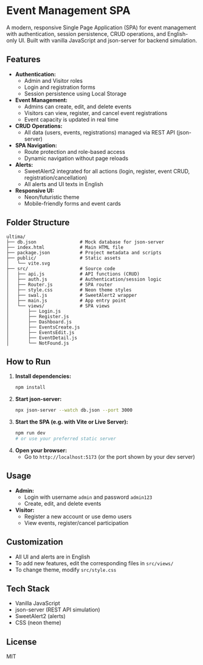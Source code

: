 # Event Management SPA

A modern, responsive Single Page Application (SPA) for event management with authentication, session persistence, CRUD operations, and English-only UI. Built with vanilla JavaScript and json-server for backend simulation.

## Features

- **Authentication:**
  - Admin and Visitor roles
  - Login and registration forms
  - Session persistence using Local Storage
- **Event Management:**
  - Admins can create, edit, and delete events
  - Visitors can view, register, and cancel event registrations
  - Event capacity is updated in real time
- **CRUD Operations:**
  - All data (users, events, registrations) managed via REST API (json-server)
- **SPA Navigation:**
  - Route protection and role-based access
  - Dynamic navigation without page reloads
- **Alerts:**
  - SweetAlert2 integrated for all actions (login, register, event CRUD, registration/cancellation)
  - All alerts and UI texts in English
- **Responsive UI:**
  - Neon/futuristic theme
  - Mobile-friendly forms and event cards

## Folder Structure

```
ultima/
├── db.json                # Mock database for json-server
├── index.html             # Main HTML file
├── package.json           # Project metadata and scripts
├── public/                # Static assets
│   └── vite.svg
├── src/                   # Source code
│   ├── api.js             # API functions (CRUD)
│   ├── auth.js            # Authentication/session logic
│   ├── Router.js          # SPA router
│   ├── style.css          # Neon theme styles
│   ├── swal.js            # SweetAlert2 wrapper
│   ├── main.js            # App entry point
│   └── views/             # SPA views
│       ├── Login.js
│       ├── Register.js
│       ├── Dashboard.js
│       ├── EventsCreate.js
│       ├── EventsEdit.js
│       ├── EventDetail.js
│       └── NotFound.js
```

## How to Run

1. **Install dependencies:**
   ```bash
   npm install
   ```
2. **Start json-server:**
   ```bash
   npx json-server --watch db.json --port 3000
   ```
3. **Start the SPA (e.g. with Vite or Live Server):**
   ```bash
   npm run dev
   # or use your preferred static server
   ```
4. **Open your browser:**
   - Go to `http://localhost:5173` (or the port shown by your dev server)

## Usage

- **Admin:**
  - Login with username `admin` and password `admin123`
  - Create, edit, and delete events
- **Visitor:**
  - Register a new account or use demo users
  - View events, register/cancel participation

## Customization

- All UI and alerts are in English
- To add new features, edit the corresponding files in `src/views/`
- To change theme, modify `src/style.css`

## Tech Stack

- Vanilla JavaScript
- json-server (REST API simulation)
- SweetAlert2 (alerts)
- CSS (neon theme)

## License

MIT
